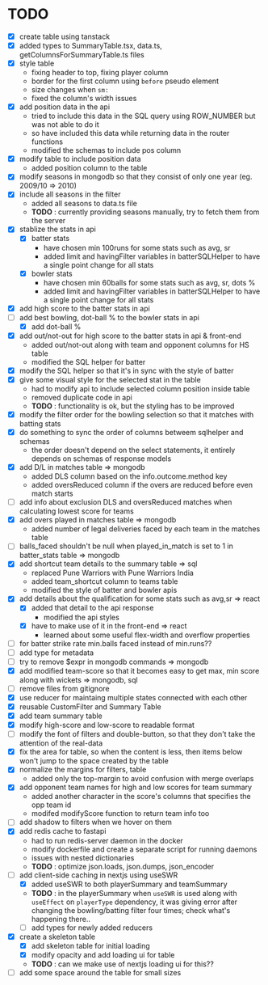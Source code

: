 # TODO

- [x] create table using tanstack
- [x] added types to SummaryTable.tsx, data.ts, getColumnsForSummaryTable.ts files
- [x] style table
  - fixing header to top, fixing player column
  - border for the first column using `before` pseudo element
  - size changes when `sm:`
  - fixed the column's width issues
- [x] add position data in the api
  - tried to include this data in the SQL query using ROW_NUMBER but was not able to do it
  - so have included this data while returning data in the router functions
  - modified the schemas to include pos column
- [x] modify table to include position data
  - added position column to the table
- [x] modify seasons in mongodb so that they consist of only one year (eg. 2009/10 => 2010)
- [x] include all seasons in the filter
  - added all seasons to data.ts file
  - **TODO** : currently providing seasons manually, try to fetch them from the server
- [x] stablize the stats in api
  - [x] batter stats
    - have chosen min 100runs for some stats such as avg, sr
    - added limit and havingFilter variables in batterSQLHelper to have a single point change for all stats
  - [x] bowler stats
    - have chosen min 60balls for some stats such as avg, sr, dots %
    - added limit and havingFilter variables in batterSQLHelper to have a single point change for all stats
- [x] add high score to the batter stats in api
- [ ] add best bowling, dot-ball % to the bowler stats in api
  - [x] add dot-ball %
- [x] add out/not-out for high score to the batter stats in api & front-end
  - added out/not-out along with team and opponent columns for HS table
  - modified the SQL helper for batter
- [x] modify the SQL helper so that it's in sync with the style of batter
- [x] give some visual style for the selected stat in the table
  - had to modify api to include selected column position inside table
  - removed duplicate code in api
  - **TODO** : functionality is ok, but the styling has to be improved
- [x] modify the filter order for the bowling selection so that it matches with batting stats
- [x] do something to sync the order of columns betweem sqlhelper and schemas
  - the order doesn't depend on the select statements, it entirely depends on schemas of response models
- [x] add D/L in matches table => mongodb
  - added DLS column based on the info.outcome.method key
  - added oversReduced column if the overs are reduced before even match starts
- [ ] add info about exclusion DLS and oversReduced matches when calculating lowest score for teams
- [x] add overs played in matches table => mongodb
  - added number of legal deliveries faced by each team in the matches table
- [ ] balls_faced shouldn't be null when played_in_match is set to 1 in batter_stats table => mongodb
- [x] add shortcut team details to the summary table => sql
  - replaced Pune Warriors with Pune Warriors India
  - added team_shortcut column to teams table
  - modified the style of batter and bowler apis
- [x] add details about the qualification for some stats such as avg,sr => react
  - [x] added that detail to the api response
    - modified the api styles
  - [x] have to make use of it in the front-end => react
    - learned about some useful flex-width and overflow properties
- [ ] for batter strike rate min.balls faced instead of min.runs??
- [ ] add type for metadata
- [ ] try to remove $expr in mongodb commands => mongodb
- [x] add modified team-score so that it becomes easy to get max, min score along with wickets => mongodb, sql
- [ ] remove files from gitignore
- [x] use reducer for maintaing multiple states connected with each other
- [x] reusable CustomFilter and Summary Table
- [x] add team summary table
- [x] modify high-score and low-score to readable format
- [ ] modify the font of filters and double-button, so that they don't take the attention of the real-data
- [x] fix the area for table, so when the content is less, then items below won't jump to the space created by the table
- [x] normalize the margins for filters, table
  - added only the top-margin to avoid confusion with merge overlaps
- [x] add opponent team names for high and low scores for team summary
  - added another character in the score's columns that specifies the opp team id
  - modifed modifyScore function to return team info too
- [ ] add shadow to filters when we hover on them
- [x] add redis cache to fastapi
  - had to run redis-server daemon in the docker
  - modify dockerfile and create a separate script for running daemons
  - issues with nested dictionaries
  - **TODO** : optimize json.loads, json.dumps, json_encoder
- [ ] add client-side caching in nextjs using useSWR
  - [x] added useSWR to both playerSummary and teamSummary
  - **TODO** : in the playerSummary when `useSWR` is used along with `useEffect` on `playerType` dependency, it was giving error after changing the bowling/batting filter four times; check what's happening there..
  - [ ] add types for newly added reducers
- [x] create a skeleton table
  - [x] add skeleton table for initial loading
  - [x] modify opacity and add loading ui for table
  - **TODO** : can we make use of nextjs loading ui for this??
- [ ] add some space around the table for small sizes
